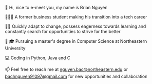 👋  Hi, nice to e-meet you, my name is Brian Nguyen

🧑🏻‍💻  A former business student making his transition into a tech career

💪🏻  Quickly adapt to change, possess eagerness towards learning and constantly search for opportunities to strive for the better

🌱 🎓  Pursuing a master's degree in Computer Science at Northeastern University

💻  Coding in Python, Java and C  

📫  Feel free to reach me at nguyen.bac@northeastern.edu or bachnguyen91097@gmail.com for new opportunities and collaboration

<!---
bachnguyen91097/bachnguyen91097 is a ✨ special ✨ repository because its `README.md` (this file) appears on your GitHub profile.
You can click the Preview link to take a look at your changes.
--->
